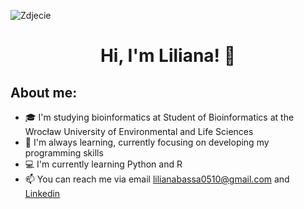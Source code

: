 ![Zdjecie](https://github.com/julkiea/photos/blob/3b8ce83cb939073746689b56b0ec5abe8d20a33c/ertyui.png)
<h1 align="center">Hi, I'm Liliana! 👋</h1>

## About me:
- 🎓 I'm studying bioinformatics at Student of Bioinformatics at the Wrocław University of Environmental and Life Sciences
- 🌱 I'm always learning, currently focusing on developing my programming skills
- 💻 I'm currently learning Python and R
- 📫 You can reach me via email lilianabassa0510@gmail.com and [Linkedin](https://www.linkedin.com/in/liliana-bassa-79696a298/)
